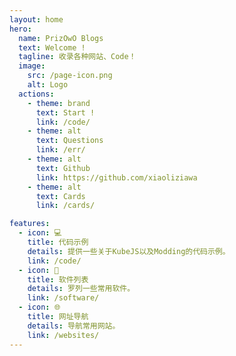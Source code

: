 ```yaml
---
layout: home
hero:
  name: PrizOwO Blogs
  text: Welcome !
  tagline: 收录各种网站、Code！
  image:
    src: /page-icon.png
    alt: Logo
  actions:
    - theme: brand
      text: Start !
      link: /code/
    - theme: alt
      text: Questions
      link: /err/
    - theme: alt
      text: Github
      link: https://github.com/xiaoliziawa
    - theme: alt
      text: Cards
      link: /cards/

features:
  - icon: 💻
    title: 代码示例
    details: 提供一些关于KubeJS以及Modding的代码示例。
    link: /code/
  - icon: 💾
    title: 软件列表
    details: 罗列一些常用软件。
    link: /software/
  - icon: 🌐
    title: 网址导航
    details: 导航常用网站。
    link: /websites/
---
```


<script setup>
import GitHubChart from './.vitepress/theme/components/GitHubChart.vue'
</script>

<div class="github-activity-section">
  <div class="github-chart-container">
    <GitHubChart />
  </div>
</div>

<style>
.VPHero .image-container {
  transform: none !important;
  overflow: visible !important;
  position: relative;
  z-index: 1;
}

.VPHero .image-bg {
  width: 250px !important;
  height: 250px !important;
  overflow: visible !important;
  background: transparent !important;
}

.VPHero .image {
  position: relative;
  width: 250px;
  height: 250px;
  display: flex;
  justify-content: center;
  align-items: center;
}

/* 修改光晕效果，只在暗色模式下显示 */
html:not(.dark) .VPHero .image::before,
html:not(.dark) .VPHero .image::after {
  display: none;
}

.VPHero .image::before {
  content: '';
  position: absolute;
  top: 50%;
  left: 50%;
  width: 300px;
  height: 300px;
  transform: translate(-50%, -50%);
  background: radial-gradient(
    circle at center,
    rgba(139, 69, 19, 0.2) 0%,
    rgba(139, 69, 19, 0.15) 20%,
    rgba(139, 69, 19, 0.1) 40%,
    rgba(139, 69, 19, 0.05) 60%,
    transparent 80%
  );
  border-radius: 50%;
  z-index: -1;
  animation: pulse 4s cubic-bezier(0.4, 0, 0.6, 1) infinite;
}

.VPHero .image::after {
  content: '';
  position: absolute;
  top: 50%;
  left: 50%;
  width: 400px;
  height: 400px;
  transform: translate(-50%, -50%);
  background: radial-gradient(
    circle at center,
    rgba(139, 69, 19, 0.1) 0%,
    rgba(139, 69, 19, 0.05) 30%,
    rgba(139, 69, 19, 0.02) 60%,
    transparent 80%
  );
  border-radius: 50%;
  z-index: -2;
}

@keyframes pulse {
  0%, 100% {
    opacity: 1;
    transform: translate(-50%, -50%) scale(1);
  }
  50% {
    opacity: 0.7;
    transform: translate(-50%, -50%) scale(1.1);
  }
}

:root {
  --vp-home-hero-image-background-image: none;
  --vp-home-hero-image-filter: none;
}

.github-activity-section {
  padding: 48px 24px;
  max-width: 1152px;
  margin: 0 auto;
}

.github-chart-container {
  width: 100%;
  height: 300px;
}

@media (max-width: 960px) {
  .github-activity-section {
    padding: 32px 16px;
  }
  
  .github-chart-container {
    height: 250px;
  }
}
</style>